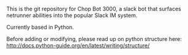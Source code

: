 This is the git repository for Chop Bot 3000, a slack bot that surfaces
netrunner abilities into the popular Slack IM system.

Currently based in Python.

Before adding or modifying, please read up on python structure here:
http://docs.python-guide.org/en/latest/writing/structure/
